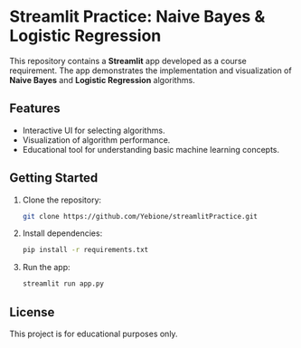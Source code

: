 # Streamlit Practice: Naive Bayes & Logistic Regression

This repository contains a **Streamlit** app developed as a course requirement. The app demonstrates the implementation and visualization of **Naive Bayes** and **Logistic Regression** algorithms.

## Features
- Interactive UI for selecting algorithms.
- Visualization of algorithm performance.
- Educational tool for understanding basic machine learning concepts.

## Getting Started
1. Clone the repository:
   ```bash
   git clone https://github.com/Yebione/streamlitPractice.git
   ```
2. Install dependencies:
   ```bash
   pip install -r requirements.txt
   ```
3. Run the app:
   ```bash
   streamlit run app.py
   ```

## License
This project is for educational purposes only.

